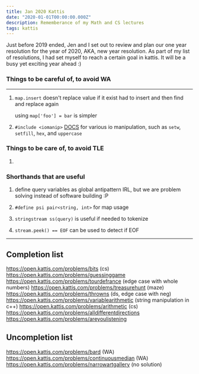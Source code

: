 ```yaml
---
title: Jan 2020 Kattis
date: "2020-01-01T00:00:00.000Z"
description: Rememberance of my Math and CS lectures
tags: kattis
---
```


Just before 2019 ended, Jen and I set out to review and plan our one year resolution for the year of 2020, AKA, new year resolution. As part of my list of resolutions, I had set myself to reach a certain goal in kattis. It will be a busy yet exciting year ahead :)

### Things to be careful of, to avoid WA

---

1. `map.insert` doesn't replace value if it exist
   had to insert and then find and replace again

   using `map['foo'] = bar` is simpler

2. `#include <iomanip>` [DOCS](https://en.cppreference.com/w/cpp/io/manip) for various io manipulation, such as `setw`, `setfill`, `hex`, and `uppercase`

### Things to be care of, to avoid TLE

1.

### Shorthands that are useful

1. define query variables as global
   antipattern IRL, but we are problem solving instead of software building :P
2. `#define psi pair<string, int>` for map usage

3. `stringstream ss(query)` is useful if needed to tokenize
4. `stream.peek() == EOF` can be used to detect if EOF

---

## Completion list

https://open.kattis.com/problems/bits (cs)
https://open.kattis.com/problems/guessinggame
https://open.kattis.com/problems/tourdefrance (edge case with whole numbers)
https://open.kattis.com/problems/treasurehunt (maze)
https://open.kattis.com/problems/throwns (ds, edge case with neg)
https://open.kattis.com/problems/variablearithmetic (string manipulation in c++)
https://open.kattis.com/problems/arithmetic (cs)
https://open.kattis.com/problems/alldifferentdirections
https://open.kattis.com/problems/areyoulistening

## Uncompletion list

https://open.kattis.com/problems/bard (WA)
https://open.kattis.com/problems/continuousmedian (WA)
https://open.kattis.com/problems/narrowartgallery (no solution)

<!-- commented out section

### 1 Jan

Score: 252.6 Rank: 1525

### 3 Jan

Score: 258.0 Rank: 1490

### 4 Jan

Score: 266.1 Rank: 1431

### 5 Jan

Score: 270.0 Rank: 1400

### 18 Jan

Score: 280.5 Rank: 1333
-->
